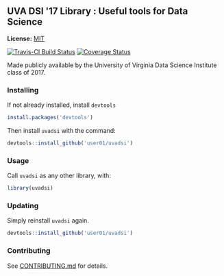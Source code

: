 UVA DSI '17 Library : Useful tools for Data Science
---------------

**License:** [MIT](https://opensource.org/licenses/MIT)

[![Travis-CI Build Status](https://travis-ci.org/user01/uvadsi.svg?branch=master)](https://travis-ci.org/user01/uvadsi)
[![Coverage Status](https://coveralls.io/repos/github/user01/uvadsi/badge.svg?branch=master)](https://coveralls.io/github/user01/uvadsi?branch=master)

Made publicly available by the University of Virginia Data Science Institute class of 2017.

### Installing

If not already installed, install `devtools`

```R
install.packages('devtools')
```

Then install `uvadsi` with the command:

```R
devtools::install_github('user01/uvadsi')
```

### Usage

Call `uvadsi` as any other library, with:

```R
library(uvadsi)
```

### Updating

Simply reinstall `uvadsi` again.

```R
devtools::install_github('user01/uvadsi')
```

### Contributing

See [CONTRIBUTING.md](CONTRIBUTING.md) for details.
